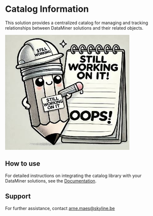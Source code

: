 # Catalog Information

This solution provides a centralized catalog for managing and tracking relationships between DataMiner solutions and their related objects.

![WIP](./Images/wip.png)

## How to use

For detailed instructions on integrating the catalog library with your DataMiner solutions, see the [Documentation](https://github.com/SkylineCommunications/SLC-SDM-ObjectLinking/tree/main/docs).

## Support

For further assistance, contact [arne.maes@skyline.be](mailto:arne.maes@skyline.be)